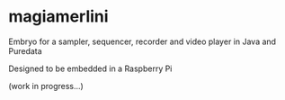 # magiamerlini

Embryo for a sampler, sequencer, recorder and video player in Java and Puredata

Designed to be embedded in a Raspberry Pi

(work in progress...)